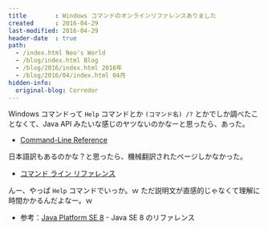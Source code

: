 ```yaml
---
title        : Windows コマンドのオンラインリファレンスありました
created      : 2016-04-29
last-modified: 2016-04-29
header-date  : true
path:
  - /index.html Neo's World
  - /blog/index.html Blog
  - /blog/2016/index.html 2016年
  - /blog/2016/04/index.html 04月
hidden-info:
  original-blog: Corredor
---
```


Windows コマンドって `Help` コマンドとか `(コマンド名) /?` とかでしか調べたことなくて、Java API みたいな感じのヤツないのかなーと思ったら、あった。

- [Command-Line Reference](https://technet.microsoft.com/en-us/library/cc754340%28v=ws.10%29.aspx)

日本語訳もあるのかな？と思ったら、機械翻訳されたページしかなかった。

- [コマンド ライン リファレンス](https://technet.microsoft.com/ja-jp/library/cc754340%28v=ws.10%29.aspx)

んー、やっぱ `Help` コマンドでいっか。ｗ ただ説明文が直感的じゃなくて理解に時間かかるんだよなー。ｗ

- 参考：[Java Platform SE 8](http://docs.oracle.com/javase/jp/8/docs/api/) - Java SE 8 のリファレンス
